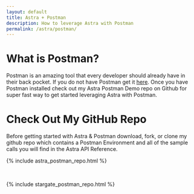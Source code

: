 ```yaml
---
layout: default
title: Astra + Postman
description: How to leverage Astra with Postman
permalink: /astra/postman/
---
```


# What is Postman?

Postman is an amazing tool that every developer should already have in their back pocket.  If you do not have Postman get it [here](https://www.postman.com/downloads/).  Once you have Postman installed check out my Astra Postman Demo repo on Github for super fast way to get started leveraging Astra with Postman.

# Check Out My GitHub Repo

Before getting started with Astra & Postman download, fork, or clone my github repo which contains a Postman Environment and all of the sample calls you will find in the Astra API Reference.

{% include astra_postman_repo.html %}
<p>&nbsp;</p>
{% include stargate_postman_repo.html %}
